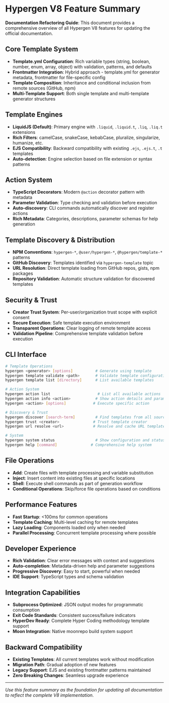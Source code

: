 # Hypergen V8 Feature Summary

**Documentation Refactoring Guide**: This document provides a comprehensive overview of all Hypergen V8 features for updating the official documentation.

## Core Template System
- **Template.yml Configuration**: Rich variable types (string, boolean, number, enum, array, object) with validation, patterns, and defaults
- **Frontmatter Integration**: Hybrid approach - template.yml for generator metadata, frontmatter for file-specific config
- **Template Composition**: Inheritance and conditional inclusion from remote sources (GitHub, npm)
- **Multi-Template Support**: Both single template and multi-template generator structures

## Template Engines
- **LiquidJS (Default)**: Primary engine with `.liquid`, `.liquid.t`, `.liq`, `.liq.t` extensions
- **Rich Filters**: camelCase, snakeCase, kebabCase, pluralize, singularize, humanize, etc.
- **EJS Compatibility**: Backward compatibility with existing `.ejs`, `.ejs.t`, `.t` templates
- **Auto-detection**: Engine selection based on file extension or syntax patterns

## Action System
- **TypeScript Decorators**: Modern `@action` decorator pattern with metadata
- **Parameter Validation**: Type checking and validation before execution
- **Auto-discovery**: CLI commands automatically discover and register actions
- **Rich Metadata**: Categories, descriptions, parameter schemas for help generation

## Template Discovery & Distribution
- **NPM Conventions**: `hypergen-*`, `@user/hypergen-*`, `@hypergen/template-*` patterns
- **GitHub Discovery**: Templates identified via `hypergen-template` topic
- **URL Resolution**: Direct template loading from GitHub repos, gists, npm packages
- **Repository Validation**: Automatic structure validation for discovered templates

## Security & Trust
- **Creator Trust System**: Per-user/organization trust scope with explicit consent
- **Secure Execution**: Safe template execution environment
- **Transparent Operations**: Clear logging of remote template access
- **Validation Pipeline**: Comprehensive template validation before execution

## CLI Interface
```bash
# Template Operations
hypergen <generator> [options]          # Generate using template
hypergen template validate <path>       # Validate template configuration  
hypergen template list [directory]      # List available templates

# Action System
hypergen action list                     # List all available actions
hypergen action info <action>           # Show action details and parameters
hypergen <action> [options]            # Execute specific action

# Discovery & Trust
hypergen discover [search-term]         # Find templates from all sources
hypergen trust <creator>               # Trust template creator
hypergen url resolve <url>             # Resolve and cache URL templates

# System
hypergen system status                  # Show configuration and status
hypergen help [command]               # Comprehensive help system
```

## File Operations
- **Add**: Create files with template processing and variable substitution
- **Inject**: Insert content into existing files at specific locations
- **Shell**: Execute shell commands as part of generation workflow
- **Conditional Operations**: Skip/force file operations based on conditions

## Performance Features
- **Fast Startup**: <100ms for common operations
- **Template Caching**: Multi-level caching for remote templates
- **Lazy Loading**: Components loaded only when needed
- **Parallel Processing**: Concurrent template processing where possible

## Developer Experience
- **Rich Validation**: Clear error messages with context and suggestions
- **Auto-completion**: Metadata-driven help and parameter suggestions
- **Progressive Discovery**: Easy to start, powerful when needed
- **IDE Support**: TypeScript types and schema validation

## Integration Capabilities
- **Subprocess Optimized**: JSON output modes for programmatic consumption
- **Exit Code Standards**: Consistent success/failure indicators
- **HyperDev Ready**: Complete Hyper Coding methodology template support
- **Moon Integration**: Native moonrepo build system support

## Backward Compatibility
- **Existing Templates**: All current templates work without modification
- **Migration Path**: Gradual adoption of new features
- **Legacy Support**: EJS and existing frontmatter patterns maintained
- **Zero Breaking Changes**: Seamless upgrade experience

---

*Use this feature summary as the foundation for updating all documentation to reflect the complete V8 implementation.*